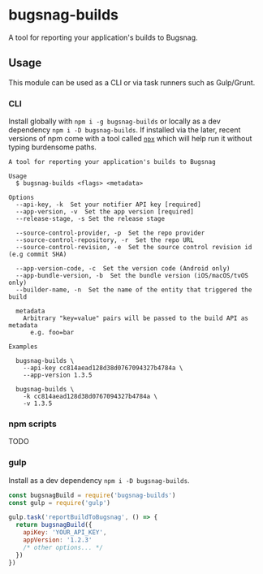 # bugsnag-builds

A tool for reporting your application's builds to Bugsnag.

## Usage

This module can be used as a CLI or via task runners such as Gulp/Grunt.

### CLI

Install globally with `npm i -g bugsnag-builds` or locally as a dev dependency `npm i -D bugsnag-builds`. If installed via the later, recent versions of npm come with a tool called [`npx`](https://github.com/zkat/npx) which will help run it without typing burdensome paths.

```
A tool for reporting your application's builds to Bugsnag

Usage
  $ bugsnag-builds <flags> <metadata>

Options
  --api-key, -k  Set your notifier API key [required]
  --app-version, -v  Set the app version [required]
  --release-stage, -s Set the release stage

  --source-control-provider, -p  Set the repo provider
  --source-control-repository, -r  Set the repo URL
  --source-control-revision, -e  Set the source control revision id (e.g commit SHA)

  --app-version-code, -c  Set the version code (Android only)
  --app-bundle-version, -b  Set the bundle version (iOS/macOS/tvOS only)
  --builder-name, -n  Set the name of the entity that triggered the build

  metadata
    Arbitrary "key=value" pairs will be passed to the build API as metadata
      e.g. foo=bar

Examples

  bugsnag-builds \
    --api-key cc814aead128d38d0767094327b4784a \
    --app-version 1.3.5

  bugsnag-builds \
    -k cc814aead128d38d0767094327b4784a \
    -v 1.3.5
```

### npm scripts

TODO

### gulp

Install as a dev dependency `npm i -D bugsnag-builds`.

```js
const bugsnagBuild = require('bugsnag-builds')
const gulp = require('gulp')

gulp.task('reportBuildToBugsnag', () => {
  return bugsnagBuild({
    apiKey: 'YOUR_API_KEY',
    appVersion: '1.2.3'
    /* other options... */
  })
})
```
